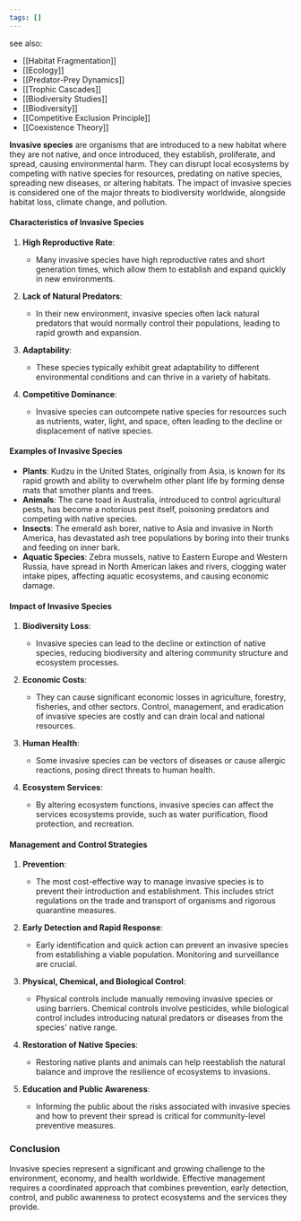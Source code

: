 ```yaml
---
tags: []
---
```

see also:
- [[Habitat Fragmentation]]
- [[Ecology]]
- [[Predator-Prey Dynamics]]
- [[Trophic Cascades]]
- [[Biodiversity Studies]]
- [[Biodiversity]]
- [[Competitive Exclusion Principle]]
- [[Coexistence Theory]]

**Invasive species** are organisms that are introduced to a new habitat where they are not native, and once introduced, they establish, proliferate, and spread, causing environmental harm. They can disrupt local ecosystems by competing with native species for resources, predating on native species, spreading new diseases, or altering habitats. The impact of invasive species is considered one of the major threats to biodiversity worldwide, alongside habitat loss, climate change, and pollution.

#### Characteristics of Invasive Species

1. **High Reproductive Rate**:
   - Many invasive species have high reproductive rates and short generation times, which allow them to establish and expand quickly in new environments.

2. **Lack of Natural Predators**:
   - In their new environment, invasive species often lack natural predators that would normally control their populations, leading to rapid growth and expansion.

3. **Adaptability**:
   - These species typically exhibit great adaptability to different environmental conditions and can thrive in a variety of habitats.

4. **Competitive Dominance**:
   - Invasive species can outcompete native species for resources such as nutrients, water, light, and space, often leading to the decline or displacement of native species.

#### Examples of Invasive Species

- **Plants**: Kudzu in the United States, originally from Asia, is known for its rapid growth and ability to overwhelm other plant life by forming dense mats that smother plants and trees.
- **Animals**: The cane toad in Australia, introduced to control agricultural pests, has become a notorious pest itself, poisoning predators and competing with native species.
- **Insects**: The emerald ash borer, native to Asia and invasive in North America, has devastated ash tree populations by boring into their trunks and feeding on inner bark.
- **Aquatic Species**: Zebra mussels, native to Eastern Europe and Western Russia, have spread in North American lakes and rivers, clogging water intake pipes, affecting aquatic ecosystems, and causing economic damage.

#### Impact of Invasive Species

1. **Biodiversity Loss**:
   - Invasive species can lead to the decline or extinction of native species, reducing biodiversity and altering community structure and ecosystem processes.

2. **Economic Costs**:
   - They can cause significant economic losses in agriculture, forestry, fisheries, and other sectors. Control, management, and eradication of invasive species are costly and can drain local and national resources.

3. **Human Health**:
   - Some invasive species can be vectors of diseases or cause allergic reactions, posing direct threats to human health.

4. **Ecosystem Services**:
   - By altering ecosystem functions, invasive species can affect the services ecosystems provide, such as water purification, flood protection, and recreation.

#### Management and Control Strategies

1. **Prevention**:
   - The most cost-effective way to manage invasive species is to prevent their introduction and establishment. This includes strict regulations on the trade and transport of organisms and rigorous quarantine measures.

2. **Early Detection and Rapid Response**:
   - Early identification and quick action can prevent an invasive species from establishing a viable population. Monitoring and surveillance are crucial.

3. **Physical, Chemical, and Biological Control**:
   - Physical controls include manually removing invasive species or using barriers. Chemical controls involve pesticides, while biological control includes introducing natural predators or diseases from the species' native range.

4. **Restoration of Native Species**:
   - Restoring native plants and animals can help reestablish the natural balance and improve the resilience of ecosystems to invasions.

5. **Education and Public Awareness**:
   - Informing the public about the risks associated with invasive species and how to prevent their spread is critical for community-level preventive measures.

### Conclusion

Invasive species represent a significant and growing challenge to the environment, economy, and health worldwide. Effective management requires a coordinated approach that combines prevention, early detection, control, and public awareness to protect ecosystems and the services they provide.